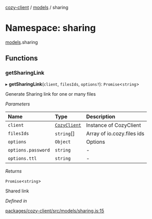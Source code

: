 [cozy-client](../README.md) / [models](models.md) / sharing

# Namespace: sharing

[models](models.md).sharing

## Functions

### getSharingLink

▸ **getSharingLink**(`client`, `filesIds`, `options?`): `Promise`<`string`>

Generate Sharing link for one or many files

*Parameters*

| Name | Type | Description |
| :------ | :------ | :------ |
| `client` | [`CozyClient`](../classes/CozyClient.md) | Instance of CozyClient |
| `filesIds` | `string`\[] | Array of io.cozy.files ids |
| `options` | `Object` | Options |
| `options.password` | `string` | - |
| `options.ttl` | `string` | - |

*Returns*

`Promise`<`string`>

Shared link

*Defined in*

[packages/cozy-client/src/models/sharing.js:15](https://github.com/cozy/cozy-client/blob/master/packages/cozy-client/src/models/sharing.js#L15)
